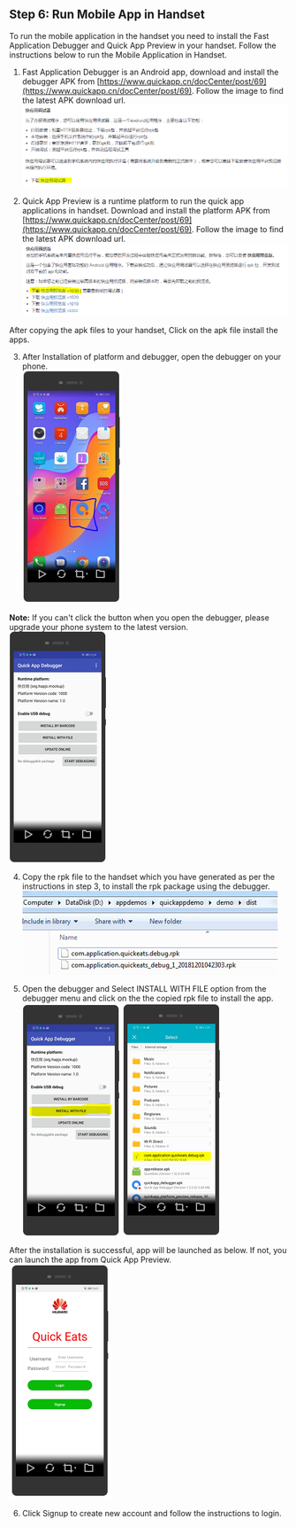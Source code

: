 ## Step 6:  Run Mobile App in Handset

To run the mobile application in the handset you need to install the Fast Application Debugger and Quick App Preview in your handset. Follow the instructions below to run the Mobile Application in Handset.

1.  Fast Application Debugger is an Android app, download and install the debugger APK from [https://www.quickapp.cn/docCenter/post/69](https://www.quickapp.cn/docCenter/post/69). Follow the image to find the latest APK download url.
![s7a](./imgs/s7a.png)

2.	Quick App Preview is a runtime platform to run the quick app applications in handset. Download and install the platform APK from [https://www.quickapp.cn/docCenter/post/69](https://www.quickapp.cn/docCenter/post/69). Follow the image to find the latest APK download url.  
![s7b](./imgs/s7b.png)

   After copying the apk files to your handset, Click on the apk file install the apps.
   
3.	After Installation of platform and debugger, open the debugger on your phone.  
![s7c](./imgs/s7c.jpg)

   **Note:** If you can't click the button when you open the debugger, please upgrade your phone system to the latest version.  
![s7d](./imgs/s7d.png)
   
4.	Copy the rpk file to the handset which you have generated as per the instructions in step 3, to install the rpk package using the debugger.
![s7e](./imgs/s7e.png)

5.	Open the debugger and Select INSTALL WITH FILE  option from the debugger menu and click on the the copied rpk file to install the app.  
![s7f](./imgs/s7f.png)
![s7g](./imgs/s7g.png)

   After the installation is successful, app will be launched as below. If not, you can launch the app from Quick App Preview.  
![s7h](./imgs/s7h.png)  

6.	Click Signup to create new account and follow the instructions to login.
